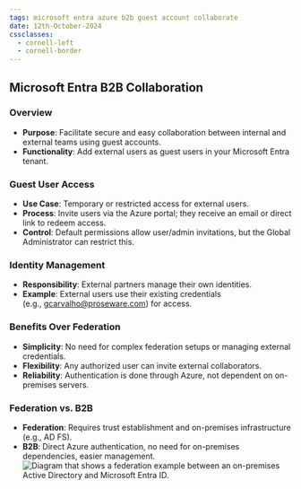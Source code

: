 ```yaml
---
tags: microsoft entra azure b2b guest account collaborate
date: 12th-October-2024
cssclasses:
  - cornell-left
  - cornell-border
---
```


## Microsoft Entra B2B Collaboration

### Overview

- **Purpose**: Facilitate secure and easy collaboration between internal and external teams using guest accounts.
- **Functionality**: Add external users as guest users in your Microsoft Entra tenant.

### Guest User Access

- **Use Case**: Temporary or restricted access for external users.
- **Process**: Invite users via the Azure portal; they receive an email or direct link to redeem access.
- **Control**: Default permissions allow user/admin invitations, but the Global Administrator can restrict this.

### Identity Management

- **Responsibility**: External partners manage their own identities.
- **Example**: External users use their existing credentials (e.g., [gcarvalho@proseware.com](mailto:gcarvalho@proseware.com)) for access.

### Benefits Over Federation

- **Simplicity**: No need for complex federation setups or managing external credentials.
- **Flexibility**: Any authorized user can invite external collaborators.
- **Reliability**: Authentication is done through Azure, not dependent on on-premises servers.

### Federation vs. B2B

- **Federation**: Requires trust establishment and on-premises infrastructure (e.g., AD FS).
- **B2B**: Direct Azure authentication, no need for on-premises dependencies, easier management.
![Diagram that shows a federation example between an on-premises Active Directory and Microsoft Entra ID.](https://learn.microsoft.com/en-us/training/modules/create-users-and-groups-in-azure-active-directory/media/6-federation-example.png)